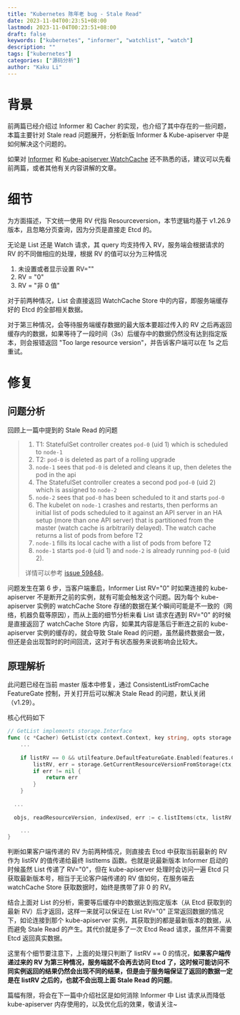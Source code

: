 ```yaml
---
title: "Kubernetes 陈年老 bug - Stale Read"
date: 2023-11-04T00:23:51+08:00
lastmod: 2023-11-04T00:23:51+08:00
draft: false
keywords: ["kubernetes", "informer", "watchlist", "watch"]
description: ""
tags: ["kubernetes"]
categories: ["源码分析"]
author: "Kaku Li"
---
```


# 背景

前两篇已经介绍过 Informer 和 Cacher 的实现，也介绍了其中存在的一些问题，本篇主要针对 Stale read 问题展开，分析新版 Informer & Kube-apiserver 中是如何解决这个问题的。

如果对 [Informer](https://mp.weixin.qq.com/s/ciEzUs5qb9WZYMl6QC8sZA) 和 [Kube-apiserver WatchCache](https://mp.weixin.qq.com/s/FhNl1c2BdXJK-sDb0qzahw) 还不熟悉的话，建议可以先看前两篇，或者其他有关内容讲解的文章。

# 细节

为方面描述，下文统一使用 RV 代指 Resourceversion，本节逻辑均基于 v1.26.9 版本，且忽略分页查询，因为分页是直接走 Etcd 的。

无论是 List 还是 Watch 请求，其 query 均支持传入 RV，服务端会根据请求的 RV 的不同做相应的处理，根据 RV 的值可以分为三种情况

1. 未设置或者显示设置 RV=""
2. RV = "0"
3. RV = "非 0 值"

对于前两种情况，List 会直接返回 WatchCache Store 中的内容，即服务端缓存好的 Etcd 的全部相关数据。

对于第三种情况，会等待服务端缓存数据的最大版本要超过传入的 RV 之后再返回缓存内的数据，如果等待了一段时间（3s）后缓存中的数据仍然没有达到指定版本，则会报错返回 "Too large resource version"，并告诉客户端可以在 1s 之后重试。

# 修复

## 问题分析

回顾上一篇中提到的 Stale Read 的问题

> 1. T1: StatefulSet controller creates `pod-0` (uid 1) which is scheduled to `node-1`
> 2. T2: `pod-0` is deleted as part of a rolling upgrade
> 3. `node-1` sees that `pod-0` is deleted and cleans it up, then deletes the pod in the api
> 4. The StatefulSet controller creates a second pod `pod-0` (uid 2) which is assigned to `node-2`
> 5. `node-2` sees that `pod-0` has been scheduled to it and starts `pod-0`
> 6. The kubelet on `node-1` crashes and restarts, then performs an initial list of pods scheduled to it against an API server in an HA setup (more than one API server) that is partitioned from the master (watch cache is arbitrarily delayed). The watch cache returns a list of pods from before T2
> 7. `node-1` fills its local cache with a list of pods from before T2
> 8. `node-1` starts `pod-0` (uid 1) and `node-2` is already running `pod-0` (uid 2).
>
> 详情可以参考 [issue 59848](https://github.com/kubernetes/kubernetes/issues/59848)。

问题发生在第 6 步，当客户端重启，Informer List RV="0" 时如果连接的 kube-apiserver 不是断开之前的实例，就有可能会触发这个问题。因为每个 kube-apiserver 实例的 watchCache Store 存储的数据在某个瞬间可能是不一致的（网络，机器负载等原因），而从上面的细节分析来看 List 请求在遇到 RV="0" 的时候是直接返回了 watchCache Store 内容，如果其内容是落后于断连之前的 kube-apiserver 实例的缓存的，就会导致 Stale Read 的问题，虽然最终数据会一致，但还是会出现暂时的时间回流，这对于有状态服务来说影响会比较大。

## 原理解析

此问题已经在当前 master 版本中修复，通过 ConsistentListFromCache FeatureGate 控制，开关打开后可以解决 Stale Read 的问题，默认关闭（v1.29）。

核心代码如下

```go
// GetList implements storage.Interface
func (c *Cacher) GetList(ctx context.Context, key string, opts storage.ListOptions, listObj runtime.Object) error {
	...
  
	if listRV == 0 && utilfeature.DefaultFeatureGate.Enabled(features.ConsistentListFromCache) {
		listRV, err = storage.GetCurrentResourceVersionFromStorage(ctx, c.storage, c.newListFunc, c.resourcePrefix, c.objectType.String())
		if err != nil {
			return err
		}
	}
  
  ...
  
  objs, readResourceVersion, indexUsed, err := c.listItems(ctx, listRV, key, pred, recursive)

	...
}
```

判断如果客户端传递的 RV 为前两种情况，则直接去 Etcd 中获取当前最新的 RV 作为 listRV 的值传递给最终 listItems 函数。也就是说最新版本 Informer 启动的时候虽然 List 传递了 RV="0"，但在 kube-apiserver 处理时会访问一遍 Etcd 只获取最新版本号，相当于无论客户端传递的 RV 值如何，在服务端去 watchCache Store 获取数据时，始终是携带了非 0 的 RV。

结合上面对 List 的分析，需要等后缓存中的数据达到指定版本（从 Etcd 获取到的最新 RV）后才返回，这样一来就可以保证在 List RV="0" 正常返回数据的情况下，如论连接到那个 kube-apiserver 实例，其获取到的都是最新版本的数据，从而避免 Stale Read 的产生。其代价就是多了一次 Etcd Read 请求，虽然并不需要 Etcd 返回真实数据。

这里有个细节要注意下，上面的处理只判断了 listRV == 0 的情况，**如果客户端传递过来的 RV 为第三种情况，服务端就不会再去访问 Etcd 了，这时候可能访问不同实例返回的结果仍然会出现不同的结果，但是由于服务端保证了返回的数据一定是在 listRV 之后的，也就不会出现上面 Stale Read 的问题**。

篇幅有限，将会在下一篇中介绍社区是如何消除 Informer 中 List 请求从而降低 kube-apiserver 内存使用的，以及优化后的效果，敬请关注~
